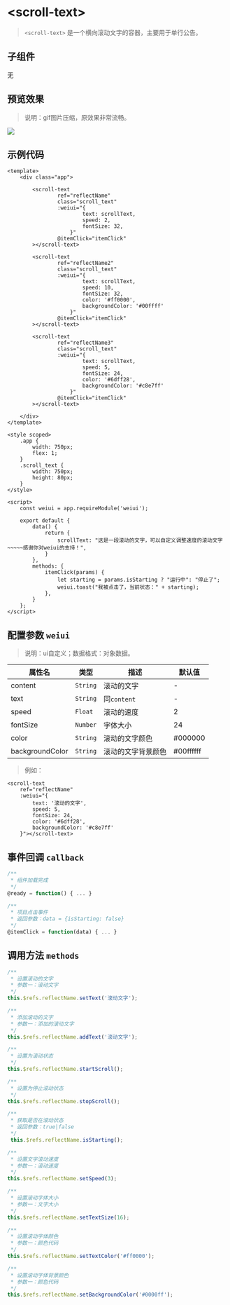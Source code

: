 # &lt;scroll-text&gt;

> `<scroll-text>` 是一个横向滚动文字的容器，主要用于单行公告。

## 子组件

无

## 预览效果

> 说明：gif图片压缩，原效果非常流畅。

![](./media/ezgif-5-0c1dca77a0.gif)

## 示例代码

```vue
<template>
    <div class="app">

        <scroll-text
                ref="reflectName"
                class="scroll_text"
                :weiui="{
                        text: scrollText,
                        speed: 2,
                        fontSize: 32,
                    }"
                @itemClick="itemClick"
        ></scroll-text>

        <scroll-text
                ref="reflectName2"
                class="scroll_text"
                :weiui="{
                        text: scrollText,
                        speed: 10,
                        fontSize: 32,
                        color: '#ff0000',
                        backgroundColor: '#00ffff'
                    }"
                @itemClick="itemClick"
        ></scroll-text>

        <scroll-text
                ref="reflectName3"
                class="scroll_text"
                :weiui="{
                        text: scrollText,
                        speed: 5,
                        fontSize: 24,
                        color: '#6dff28',
                        backgroundColor: '#c8e7ff'
                    }"
                @itemClick="itemClick"
        ></scroll-text>

    </div>
</template>

<style scoped>
    .app {
        width: 750px;
        flex: 1;
    }
    .scroll_text {
        width: 750px;
        height: 80px;
    }
</style>

<script>
    const weiui = app.requireModule('weiui');

    export default {
        data() {
            return {
                scrollText: "这是一段滚动的文字，可以自定义调整速度的滚动文字~~~~~感谢你对weiui的支持！",
            }
        },
        methods: {
            itemClick(params) {
                let starting = params.isStarting ? "运行中": "停止了";
                weiui.toast("我被点击了，当前状态：" + starting);
            },
        }
    };
</script>
```


## 配置参数 `weiui`
>说明：ui自定义；数据格式：对象数据。

| 属性名           | 类型     | 描述                          | 默认值     |
| ------------- | ------ | -------------------------- | ------- |
| content |`String`  | 滚动的文字           | -       |
| text |`String`  | 同`content`           | -       |
| speed |`Float`  | 滚动的速度           | 2       |
| fontSize |`Number`  | 字体大小           | 24       |
| color |`String`  | 滚动的文字颜色           | #000000       |
| backgroundColor |`String`  | 滚动的文字背景颜色           | #00ffffff       |

> 例如：

```vue
<scroll-text
    ref="reflectName"
    :weiui="{
        text: '滚动的文字',
        speed: 5,
        fontSize: 24,
        color: '#6dff28',
        backgroundColor: '#c8e7ff'
    }"></scroll-text>
```

## 事件回调 `callback`

``` js
/**
 * 组件加载完成
 */
@ready = function() { ... }

/**
 * 项目点击事件
 * 返回参数：data = {isStarting: false}
 */
@itemClick = function(data) { ... }
```

## 调用方法 `methods`

```js
/**
 * 设置滚动的文字
 * 参数一：滚动文字
 */
this.$refs.reflectName.setText('滚动文字');

/**
 * 添加滚动的文字
 * 参数一：添加的滚动文字
 */
this.$refs.reflectName.addText('滚动文字');

/**
 * 设置为滚动状态
 */
this.$refs.reflectName.startScroll();

/**
 * 设置为停止滚动状态
 */
this.$refs.reflectName.stopScroll();

/**
 * 获取是否在滚动状态
 * 返回参数：true|false
 */
 this.$refs.reflectName.isStarting();

/**
 * 设置文字滚动速度
 * 参数一：滚动速度
 */
this.$refs.reflectName.setSpeed(3);

/**
 * 设置滚动字体大小
 * 参数一：文字大小
 */
this.$refs.reflectName.setTextSize(16);

/**
 * 设置滚动字体颜色
 * 参数一：颜色代码
 */
this.$refs.reflectName.setTextColor('#ff0000');

/**
 * 设置滚动字体背景颜色
 * 参数一：颜色代码
 */
this.$refs.reflectName.setBackgroundColor('#0000ff');
```


